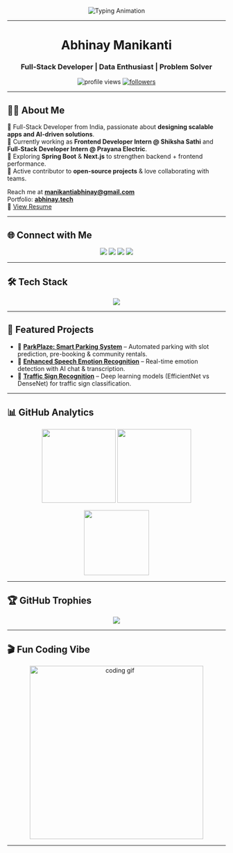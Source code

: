 <!-- Typing animation header -->
<p align="center">
  <img src="https://readme-typing-svg.herokuapp.com?font=Fira+Code&size=24&pause=1000&color=36BCF7&center=true&vCenter=true&width=600&lines=Hi+%F0%9F%91%8B%2C+I'm+Abhinay+Manikanti;Full-Stack+Developer+%7C+Data+Enthusiast;Passionate+about+Building+Scalable+Solutions" alt="Typing Animation" />
</p>

---

<h1 align="center"> Abhinay Manikanti</h1>
<h3 align="center"> Full-Stack Developer | Data Enthusiast | Problem Solver</h3>

<p align="center">
  <img src="https://komarev.com/ghpvc/?username=abhinay-07&label=Profile+Views&color=36BCF7&style=flat-square" alt="profile views" />
  <a href="https://github.com/abhinay-07?tab=followers"><img src="https://img.shields.io/github/followers/abhinay-07?label=Followers&style=flat-square&color=36BCF7" alt="followers"/></a>
</p>

---

## 👨‍💻 About Me  

🔹 Full-Stack Developer from India, passionate about **designing scalable apps and AI-driven solutions**.  
🔹 Currently working as **Frontend Developer Intern @ Shiksha Sathi** and **Full-Stack Developer Intern @ Prayana Electric**.  
🔹 Exploring **Spring Boot** & **Next.js** to strengthen backend + frontend performance.  
🔹 Active contributor to **open-source projects** & love collaborating with teams.  

 Reach me at **manikantiabhinay@gmail.com**  
 Portfolio: [**abhinay.tech**](https://abhinay.tech)  
📄 [View Resume](https://drive.google.com/file/d/1lJgcgPNaebHdThIdSkCWingUyLJIluJd/view?usp=drive_link)  

---

## 🌐 Connect with Me  

<p align="center">
  <a href="https://www.abhinay.tech/" target="blank"><img src="https://img.shields.io/badge/Portfolio-000000?style=for-the-badge&logo=vercel&logoColor=white" /></a>
  <a href="https://www.linkedin.com/in/abhinay-manikanti-9ab152275/" target="blank"><img src="https://img.shields.io/badge/LinkedIn-0A66C2?style=for-the-badge&logo=linkedin&logoColor=white" /></a>
  <a href="https://instagram.com/abhinay_manikanti" target="blank"><img src="https://img.shields.io/badge/Instagram-E4405F?style=for-the-badge&logo=instagram&logoColor=white" /></a>
  <a href="https://leetcode.com/abhinaymanikanti" target="blank"><img src="https://img.shields.io/badge/LeetCode-FFA116?style=for-the-badge&logo=leetcode&logoColor=black" /></a>
</p>

---

## 🛠️ Tech Stack  

<p align="center">
  <img src="https://skillicons.dev/icons?i=react,nextjs,nodejs,express,spring,java,js,ts,python,mysql,postgres,mongodb,html,css,tailwind,redux,vue,aws,docker,linux,git,figma,tensorflow&perline=10" />
</p>

---

## 🚀 Featured Projects  

- 🔹 **[ParkPlaze: Smart Parking System](https://github.com/abhinay-07/ParkPlaze)** – Automated parking with slot prediction, pre-booking & community rentals.  
- 🔹 **[Enhanced Speech Emotion Recognition](https://github.com/abhinay-07/enhanced-ser)** – Real-time emotion detection with AI chat & transcription.  
- 🔹 **[Traffic Sign Recognition](https://github.com/abhinay-07/traffic-sign-recognition)** – Deep learning models (EfficientNet vs DenseNet) for traffic sign classification.  

---

## 📊 GitHub Analytics  

<p align="center">
  <img src="https://github-readme-stats.vercel.app/api?username=abhinay-07&show_icons=true&theme=tokyonight&hide_border=true" height="170" />
  <img src="https://github-readme-streak-stats.herokuapp.com?user=abhinay-07&theme=tokyonight&hide_border=true" height="170" />
</p>

<p align="center">
  <img src="https://github-readme-stats.vercel.app/api/top-langs/?username=abhinay-07&layout=compact&theme=tokyonight&hide_border=true" height="150"/>
</p>

---

## 🏆 GitHub Trophies  

<p align="center">
  <img src="https://github-profile-trophy.vercel.app/?username=abhinay-07&theme=onedark&margin-w=8&margin-h=8&row=1&column=6" />
</p>

---

## 🎬 Fun Coding Vibe  

<p align="center">
  <img src="https://cdn.dribbble.com/users/1162077/screenshots/3848914/programmer.gif" width="400" alt="coding gif">
</p>

---
